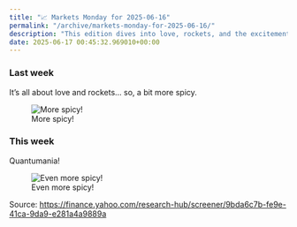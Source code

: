 ```yaml
---
title: "📈 Markets Monday for 2025-06-16"
permalink: "/archive/markets-monday-for-2025-06-16/"
description: "This edition dives into love, rockets, and the excitement of Quantumania!"
date: 2025-06-17 00:45:32.969010+00:00
---
```


<h3>Last week</h3><p>It’s all about love and rockets… so, a bit more spicy.</p><figure><img src="https://assets.buttondown.email/images/868ec9a3-69f2-41b6-a3d4-c3d3f9ae350b.png?w=960&amp;fit=max" alt="More spicy!" draggable="false"><figcaption>More spicy!</figcaption></figure><h3><strong>This week</strong></h3><p>Quantumania!</p><figure><img src="https://assets.buttondown.email/images/cee2f745-699b-4f0e-a9f9-d0d6839845f6.png?w=960&amp;fit=max" alt="Even more spicy!" draggable="false"><figcaption>Even more spicy!</figcaption></figure><p>Source: <a target="_blank" rel="noopener noreferrer nofollow" href="https://finance.yahoo.com/research-hub/screener/9bda6c7b-fe9e-41ca-9da9-e281a4a9889a">https://finance.yahoo.com/research-hub/screener/9bda6c7b-fe9e-41ca-9da9-e281a4a9889a</a></p><p></p><p></p>